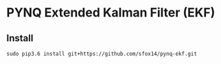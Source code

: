 # PYNQ Extended Kalman Filter (EKF) 

## Install

```
sudo pip3.6 install git+https://github.com/sfox14/pynq-ekf.git 
```

